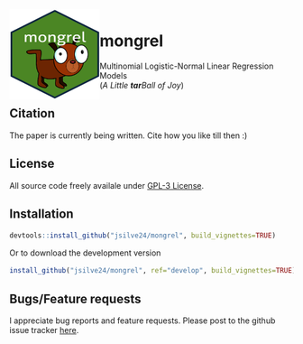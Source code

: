 <img align="left" width="160" height="160" src="inst/mongrel.png" />

# mongrel
Multinomial Logistic-Normal Linear Regression Models <br/>
(*A Little* __*tar*__*Ball of Joy*)

## Citation ##
The paper is currently being written. Cite how you like till then :)

## License ##
All source code freely availale under [GPL-3 License](https://www.gnu.org/licenses/gpl-3.0.en.html). 

## Installation ##
``` r
devtools::install_github("jsilve24/mongrel", build_vignettes=TRUE)
```
Or to download the development version

``` r
install_github("jsilve24/mongrel", ref="develop", build_vignettes=TRUE)
```

## Bugs/Feature requests ##
I appreciate bug reports and feature requests. Please post to the github issue tracker [here](https://github.com/jsilve24/mongrel/issues). 


